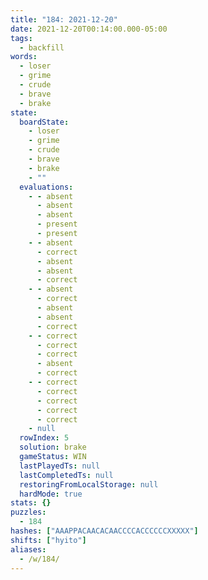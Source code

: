 ```yaml
---
title: "184: 2021-12-20"
date: 2021-12-20T00:14:00.000-05:00
tags:
  - backfill
words:
  - loser
  - grime
  - crude
  - brave
  - brake
state:
  boardState:
    - loser
    - grime
    - crude
    - brave
    - brake
    - ""
  evaluations:
    - - absent
      - absent
      - absent
      - present
      - present
    - - absent
      - correct
      - absent
      - absent
      - correct
    - - absent
      - correct
      - absent
      - absent
      - correct
    - - correct
      - correct
      - correct
      - absent
      - correct
    - - correct
      - correct
      - correct
      - correct
      - correct
    - null
  rowIndex: 5
  solution: brake
  gameStatus: WIN
  lastPlayedTs: null
  lastCompletedTs: null
  restoringFromLocalStorage: null
  hardMode: true
stats: {}
puzzles:
  - 184
hashes: ["AAAPPACAACACAACCCCACCCCCCXXXXX"]
shifts: ["hyito"]
aliases:
  - /w/184/
---
```

<!-- more -->
